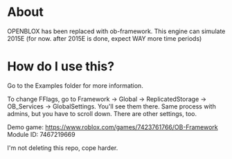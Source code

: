 # About
OPENBLOX has been replaced with ob-framework. This engine can simulate 2015E (for now. after 2015E is done, expect WAY more time periods)
# How do I use this?
Go to the Examples folder for more information.

To change FFlags, go to Framework -> Global -> ReplicatedStorage -> OB_Services -> GlobalSettings. You'll see them there. Same process with admins, but you have to scroll down. There are other settings, too.

Demo game: https://www.roblox.com/games/7423761766/OB-Framework 
Module ID: 7467219669

I'm not deleting this repo, cope harder.
